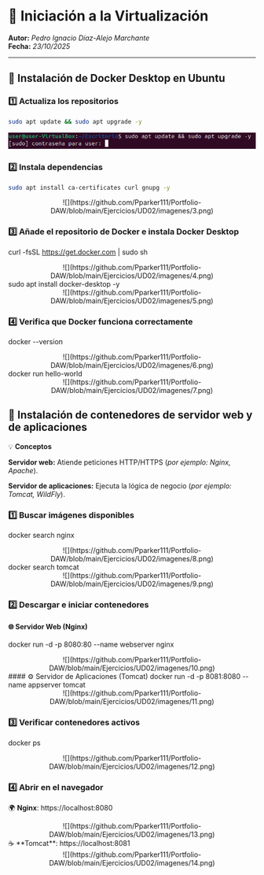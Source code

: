 # 🧠 Iniciación a la Virtualización  

**Autor:** *Pedro Ignacio Díaz-Alejo Marchante*  
**Fecha:** *23/10/2025*  

---

## 🚀 Instalación de Docker Desktop en Ubuntu  

### 1️⃣ Actualiza los repositorios  
```bash
sudo apt update && sudo apt upgrade -y
```
   ![](https://github.com/Pparker111/Portfolio-DAW/blob/main/Ejercicios/UD02/imagenes/2.png)  

### 2️⃣ Instala dependencias
```bash
sudo apt install ca-certificates curl gnupg -y
```
   <div style="text-align: center;">
   ![](https://github.com/Pparker111/Portfolio-DAW/blob/main/Ejercicios/UD02/imagenes/3.png)  
   </div>

### 3️⃣ Añade el repositorio de Docker e instala Docker Desktop
   curl -fsSL https://get.docker.com | sudo sh
   <div style="text-align: center;">
   ![](https://github.com/Pparker111/Portfolio-DAW/blob/main/Ejercicios/UD02/imagenes/4.png)  
   </div>
   sudo apt install docker-desktop -y
   <div style="text-align: center;">
   ![](https://github.com/Pparker111/Portfolio-DAW/blob/main/Ejercicios/UD02/imagenes/5.png)  
   </div>

### 4️⃣ Verifica que Docker funciona correctamente
   docker --version  
   <div style="text-align: center;">
   ![](https://github.com/Pparker111/Portfolio-DAW/blob/main/Ejercicios/UD02/imagenes/6.png)  
   </div>
   docker run hello-world
   <div style="text-align: center;">
   ![](https://github.com/Pparker111/Portfolio-DAW/blob/main/Ejercicios/UD02/imagenes/7.png)  
   </div>

## 🧱 Instalación de contenedores de servidor web y de aplicaciones
💡 **Conceptos**

**Servidor web:** Atiende peticiones HTTP/HTTPS (*por ejemplo: Nginx, Apache*).

**Servidor de aplicaciones:** Ejecuta la lógica de negocio (*por ejemplo: Tomcat, WildFly*).

### 1️⃣ Buscar imágenes disponibles
   docker search nginx
   <div style="text-align: center;">
   ![](https://github.com/Pparker111/Portfolio-DAW/blob/main/Ejercicios/UD02/imagenes/8.png)  
   </div>
   docker search tomcat
   <div style="text-align: center;">
   ![](https://github.com/Pparker111/Portfolio-DAW/blob/main/Ejercicios/UD02/imagenes/9.png)  
   </div>

### 2️⃣ Descargar e iniciar contenedores
#### 🌐 Servidor Web (Nginx)
   docker run -d -p 8080:80 --name webserver nginx
   <div style="text-align: center;">
   ![](https://github.com/Pparker111/Portfolio-DAW/blob/main/Ejercicios/UD02/imagenes/10.png)  
   </div>
#### ⚙️ Servidor de Aplicaciones (Tomcat)
   docker run -d -p 8081:8080 --name appserver tomcat
   <div style="text-align: center;">
   ![](https://github.com/Pparker111/Portfolio-DAW/blob/main/Ejercicios/UD02/imagenes/11.png)  
   </div>

### 3️⃣ Verificar contenedores activos
   docker ps
   <div style="text-align: center;">
   ![](https://github.com/Pparker111/Portfolio-DAW/blob/main/Ejercicios/UD02/imagenes/12.png)  
   </div>

### 4️⃣ Abrir en el navegador
🌍 **Nginx**: https://localhost:8080
   <div style="text-align: center;">
   ![](https://github.com/Pparker111/Portfolio-DAW/blob/main/Ejercicios/UD02/imagenes/13.png)  
   </div>
☕ **Tomcat**: https://localhost:8081
   <div style="text-align: center;">
   ![](https://github.com/Pparker111/Portfolio-DAW/blob/main/Ejercicios/UD02/imagenes/14.png)
   </div>
